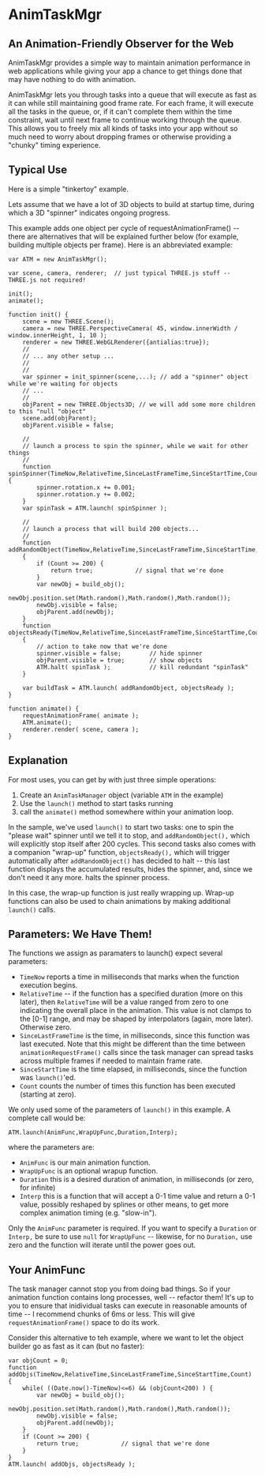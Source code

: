 # AnimTaskMgr

## An Animation-Friendly Observer for the Web

AnimTaskMgr provides a simple way to maintain animation performance in web applications while giving your app a chance to get things done that may have nothing to do with animation.

AnimTaskMgr lets you through tasks into a queue that will execute as fast as it can while still maintaining good frame rate. For each frame, it will execute all the tasks in the queue, or, if it can't complete them within the time constraint, wait until next frame to continue working through the queue. This allows you to freely mix all kinds of tasks into your app without so much need to worry about dropping frames or otherwise providing a "chunky" timing experience.

## Typical Use

Here is a simple "tinkertoy" example.

Lets assume that we have a lot of 3D objects to build at startup time, during which a 3D "spinner" indicates ongoing progress.

This example adds one object per cycle of requestAnimationFrame() -- there are alternatives that will be explained further below (for example, building multiple objects per frame). Here is an abbreviated example:

	var ATM = new AnimTaskMgr();

	var scene, camera, renderer;  // just typical THREE.js stuff -- THREE.js not required!

	init();
	animate();

	function init() {
		scene = new THREE.Scene();
	    camera = new THREE.PerspectiveCamera( 45, window.innerWidth / window.innerHeight, 1, 10 );
		renderer = new THREE.WebGLRenderer({antialias:true});
		//
		// ... any other setup ...
		//
		// 
		var spinner = init_spinner(scene,...); // add a "spinner" object while we're waiting for objects
		// ...
		//
		objParent = new THREE.Objects3D; // we will add some more children to this "null "object"
		scene.add(objParent);
		objParent.visible = false;

		//
		// launch a process to spin the spinner, while we wait for other things
		//
		function spinSpinner(TimeNow,RelativeTime,SinceLastFrameTime,SinceStartTime,Count) {
			spinner.rotation.x += 0.001;
			spinner.rotation.y += 0.002;
		}
		var spinTask = ATM.launch( spinSpinner );

		//
		// launch a process that will build 200 objects...
		//
		function addRandomObject(TimeNow,RelativeTime,SinceLastFrameTime,SinceStartTime,Count)
		{
			if (Count >= 200) {
				return true; 			// signal that we're done
			}
			var newObj = build_obj();
			newObj.position.set(Math.random(),Math.random(),Math.random());
			newObj.visible = false;
			objParent.add(newObj);
		}
		function objectsReady(TimeNow,RelativeTime,SinceLastFrameTime,SinceStartTime,Count)
		{
			// action to take now that we're done
			spinner.visible = false;		// hide spinner
			objParent.visible = true;		// show objects
			ATM.halt( spinTask );			// kill redundant "spinTask"
		}

		var buildTask = ATM.launch( addRandomObject, objectsReady );
	}

	function animate() {
	    requestAnimationFrame( animate );
	    ATM.animate();
	    renderer.render( scene, camera );
	}

## Explanation

For most uses, you can get by with just three simple operations:

1. Create an `AnimTaskManager` object (variable `ATM` in the example)
2. Use the `launch()` method to start tasks running
3. call the `animate()` method somewhere within your animation loop.

In the sample, we've used `launch()` to start two tasks: one to spin the "please wait" spinner until we tell it to stop, and `addRandomObject(),` which will explicitly stop itself after 200 cycles. This second tasks also comes with a companion "wrap-up" function, `objectsReady(),` which will trigger automatically after `addRandomObject()` has decided to halt -- this last function displays the accumulated results, hides the spinner, and, since we don't need it any more. halts the spinner process.

In this case, the wrap-up function is just really wrapping up. Wrap-up functions can also be used to chain animations by making additional `launch()` calls.

## Parameters: We Have Them!

The functions we assign as paramaters to launch() expect several parameters:

* `TimeNow` reports a time in milliseconds that marks when the function execution begins.
* `RelativeTime` -- if the function has a specified duration (more on this later), then `RelativeTime` will be a value ranged from zero to one indicating the overall place in the animation. This value is not clamps to the [0-1] range, and may be shaped by interpolators (again, more later). Otherwise zero.
* `SinceLastFrameTime` is the time, in milliseconds, since this function was last executed. Note that this might be different than the time between `animationRequestFrame()` calls since the task manager can spread tasks across multiple frames if needed to maintain frame rate.
* `SinceStartTime` is the time elapsed, in milliseconds, since the function was `launch()`'ed.
* `Count` counts the number of times this function has been executed (starting at zero).

We only used some of the parameters of `launch()` in this example. A complete call would be:

	ATM.launch(AnimFunc,WrapUpFunc,Duration,Interp);

where the parameters are:

* `AnimFunc` is our main animation function.
* `WrapUpFunc` is an optional wrapup function.
* `Duration` this is a desired duration of animation, in milliseconds (or zero, for infinite)
* `Interp` this is a function that will accept a 0-1 time value and return a 0-1 value, possibly reshaped by splines or other means, to get more complex animation timing (e.g. "slow-in").

Only the `AnimFunc` parameter is required. If you want to specify a `Duration` or `Interp,` be sure to use `null` for `WrapUpFunc` -- likewise, for no `Duration,` use zero and the function will iterate until the power goes out.

## Your AnimFunc

The task manager cannot stop you from doing bad things. So if your animation function contains long processes, well -- refactor them! It's up to you to ensure that inidividual tasks can execute in reasonable amounts of time -- I recommend chunks of 6ms or less. This will give `requestAnimationFrame()` space to do its work.

Consider this alternative to teh example, where we want to let the object builder go as fast as it can (but no faster):

	var objCount = 0;
	function addObjs(TimeNow,RelativeTime,SinceLastFrameTime,SinceStartTime,Count) {
		while( ((Date.now()-TimeNow)<=6) && (objCount<200) ) {
			var newObj = build_obj();
			newObj.position.set(Math.random(),Math.random(),Math.random());
			newObj.visible = false;
			objParent.add(newObj);
		}
		if (Count >= 200) {
			return true; 			// signal that we're done
		}
	}
	ATM.launch( addObjs, objectsReady );